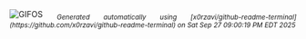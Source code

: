 <div align="justify">
<picture>
    <source media="(prefers-color-scheme: dark)" srcset="https://i.ibb.co/twC4CmhR/output-gif.gif">
    <source media="(prefers-color-scheme: light)" srcset="https://i.ibb.co/twC4CmhR/output-gif.gif">
    <img alt="GIFOS" src="https://i.ibb.co/twC4CmhR/output-gif.gif">
</picture>
<sub><i>Generated automatically using [x0rzavi/github-readme-terminal](https://github.com/x0rzavi/github-readme-terminal) on Sat Sep 27 09:00:19 PM EDT 2025</i></sub>
</div>

<!--  -->